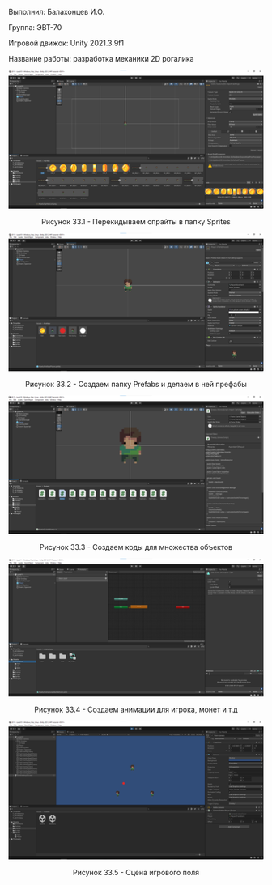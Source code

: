<p align="left">
  Выполнил: Балахонцев И.О.
  </p>
<p align="left"> Группа: ЭВТ-70
  </p>
<p align="left"> Игровой движок: Unity 2021.3.9f1
  </p>
<p align="left"> Название работы: разработка механики 2D рогалика
  </p>


<p align="center">
  <img src="1.png"/>
</p>


<p align="center">
Рисунок 33.1 - Перекидываем спрайты в папку Sprites 
</p>


<p align="center">
  <img src="2.png"/>
</p>


<p align="center">
Рисунок 33.2 - Создаем папку Prefabs и делаем в ней префабы
</p>


<p align="center">
  <img src="3.png"/>
</p>


<p align="center">
Рисунок 33.3 - Создаем коды для множества объектов
</p>


<p align="center">
  <img src="4.png"/>
</p>


<p align="center">
Рисунок 33.4 - Создаем анимации для игрока, монет и т.д
</p>


<p align="center">
  <img src="5.png"/>
</p>


<p align="center">
Рисунок 33.5 - Сцена игрового поля
</p>
